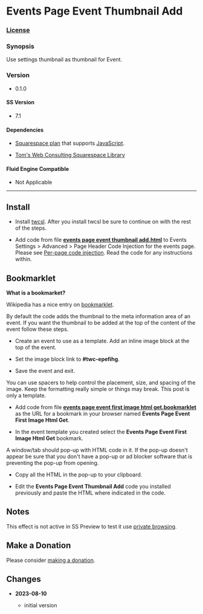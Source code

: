 # Events Page Event Thumbnail Add

### [License][1]

### Synopsis

Use settings thumbnail as thumbnail for Event.

### Version

  * 0.1.0

#### SS Version

  * 7.1

#### Dependencies

  * [Squarespace plan][2] that supports [JavaScript][3].
  
  * [Tom's Web Consulting Squarespace Library][4]

#### Fluid Engine Compatible

  * Not Applicable

---

## Install

* Install [twcsl][5]. After you install twcsl be sure to continue on with the
  rest of the steps.
  
* Add code from file **[events page event thumbnail add.html][6]** to Events
  Settings > Advanced > Page Header Code Injection for the events page. Please
  see [Per-page code injection][7]. Read the code for any instructions within.

## Bookmarklet

**What is a bookmarket?**

Wikipedia has a nice entry on [bookmarklet][9].

By default the code adds the thumbnail to the meta information area of an event.
If you want the thumbnail to be added at the top of the content of the event
follow these steps.

* Create an event to use as a template. Add an inline image block at the top of
  the event.
  
* Set the image block link to **#twc-epefihg**.

* Save the event and exit.
  
You can use spacers to help control the placement, size, and spacing of the
image. Keep the formatting really simple or things may break. This post is only
a template.

* Add code from file **[events page event first image html
  get.bookmarklet][8]** as the URL for a bookmark in your browser named
  **Events Page Event First Image Html Get**.

* In the event template you created select the **Events Page Event First Image
  Html Get** bookmark.
  
A window/tab should pop-up with HTML code in it. If the pop-up doesn't appear be
sure that you don't have a pop-up or ad blocker software that is preventing the
pop-up from opening.

* Copy all the HTML in the pop-up to your clipboard.

* Edit the **Events Page Event Thumbnail Add** code you installed previously and
  paste the HTML where indicated in the code.

## Notes

This effect is not active in SS Preview to test it use [private browsing][10].

## Make a Donation

Please consider [making a donation][11].

## Changes

<!-- * **2023-05-30**

  * remove errants break statement, no functional changes
  * bumped version to 0.1.1
  -->
* **2023-08-10**

  * initial version

[1]: https://github.com/tomsWebConsulting/twcsl/blob/main/LICENSE.txt#L1
[2]: https://www.squarespace.com/pricing
[3]: https://en.wikipedia.org/wiki/JavaScript
[5]: https://github.com/tomsWebConsulting/twcsl#install-options
[4]: https://github.com/tomsWebConsulting/twcsl
[6]: events%20page%20event%20thumbnail%20add.html#L1
[7]: https://support.squarespace.com/hc/en-us/articles/205815908-Using-code-injection#toc-per-page-code-injection
[8]: events%20page%20event%20first%20image%20html%20get.bookmarklet#L1
[9]: https://en.wikipedia.org/wiki/Bookmarklet
[10]: https://support.squarespace.com/hc/en-us/articles/207099587-Using-private-browsing-or-incognito-mode
[11]: https://github.com/tomsWebConsulting/twcsl#make-a-donation
